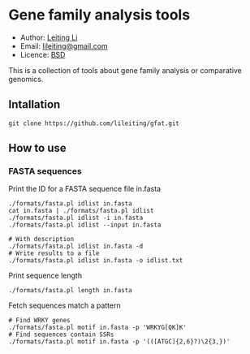 # Gene family analysis tools

* Author: [Leiting Li](https://github.com/lileiting)
* Email: lileiting@gmail.com
* Licence: [BSD](http://opensource.org/licenses/BSD-2-Clause)

This is a collection of tools about gene family analysis or 
comparative genomics.

## Intallation
    git clone https://github.com/lileiting/gfat.git

## How to use

### FASTA sequences

Print the ID for a FASTA sequence file in.fasta

    ./formats/fasta.pl idlist in.fasta
    cat in.fasta | ./formats/fasta.pl idlist
    ./formats/fasta.pl idlist -i in.fasta
    ./formats/fasta.pl idlist --input in.fasta

    # With description
    ./formats/fasta.pl idlist in.fasta -d
    # Write results to a file
    ./formats/fasta.pl idlist in.fasta -o idlist.txt

Print sequence length

    ./formats/fasta.pl length in.fasta

Fetch sequences match a pattern

    # Find WRKY genes
    ./formats/fasta.pl motif in.fasta -p 'WRKYG[QK]K'
    # Find sequences contain SSRs
    ./formats/fasta.pl motif in.fasta -p '(([ATGC]{2,6}?)\2{3,})'


